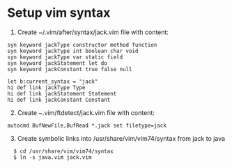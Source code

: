 # Setup vim syntax


1.  Create ~/.vim/after/syntax/jack.vim file with content:
```
syn keyword jackType constructor method function
syn keyword jackType int boolean char void
syn keyword jackType var static field
syn keyword jackStatement let do
syn keyword jackConstant true false null

let b:current_syntax = "jack"
hi def link jackType Type
hi def link jackStatement Statement
hi def link jackConstant Constant
```


2.  Create ~.vim/ftdetect/jack.vim file with content:
```
autocmd BufNewFile,BufRead *.jack set filetype=jack
```


3.  Create symbolic links into /usr/share/vim/vim74/syntax
from jack to java
```
  $ cd /usr/share/vim/vim74/syntax
  $ ln -s java.vim jack.vim
```
